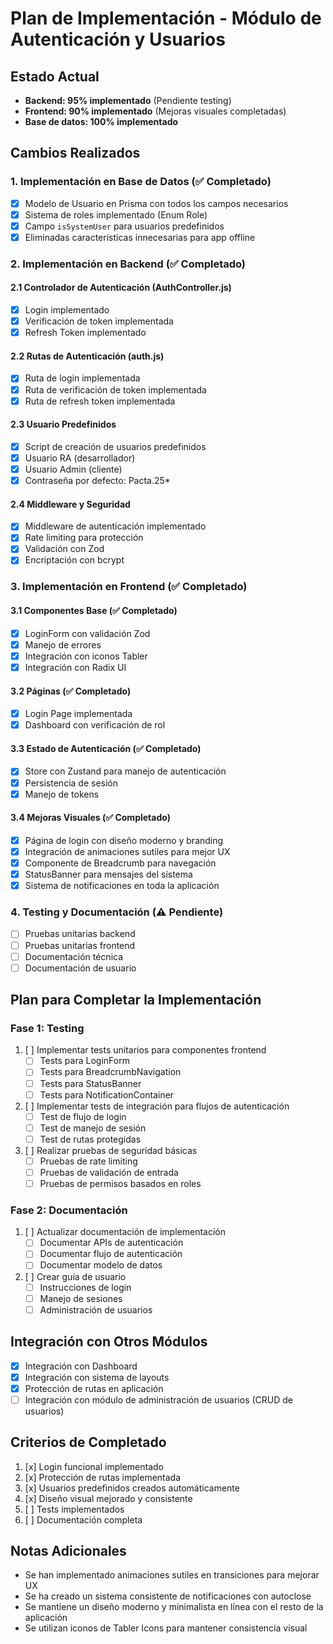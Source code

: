 # Plan de Implementación - Módulo de Autenticación y Usuarios

## Estado Actual
- **Backend: 95% implementado** (Pendiente testing)
- **Frontend: 90% implementado** (Mejoras visuales completadas)
- **Base de datos: 100% implementado**

## Cambios Realizados

### 1. Implementación en Base de Datos (✅ Completado)
- [x] Modelo de Usuario en Prisma con todos los campos necesarios
- [x] Sistema de roles implementado (Enum Role)
- [x] Campo `isSystemUser` para usuarios predefinidos
- [x] Eliminadas características innecesarias para app offline

### 2. Implementación en Backend (✅ Completado)

#### 2.1 Controlador de Autenticación (AuthController.js)
- [x] Login implementado
- [x] Verificación de token implementada
- [x] Refresh Token implementado

#### 2.2 Rutas de Autenticación (auth.js)
- [x] Ruta de login implementada
- [x] Ruta de verificación de token implementada
- [x] Ruta de refresh token implementada

#### 2.3 Usuario Predefinidos
- [x] Script de creación de usuarios predefinidos
- [x] Usuario RA (desarrollador)
- [x] Usuario Admin (cliente)
- [x] Contraseña por defecto: Pacta.25*

#### 2.4 Middleware y Seguridad
- [x] Middleware de autenticación implementado
- [x] Rate limiting para protección
- [x] Validación con Zod
- [x] Encriptación con bcrypt

### 3. Implementación en Frontend (✅ Completado)

#### 3.1 Componentes Base (✅ Completado)
- [x] LoginForm con validación Zod
- [x] Manejo de errores
- [x] Integración con iconos Tabler
- [x] Integración con Radix UI

#### 3.2 Páginas (✅ Completado)
- [x] Login Page implementada
- [x] Dashboard con verificación de rol

#### 3.3 Estado de Autenticación (✅ Completado)
- [x] Store con Zustand para manejo de autenticación
- [x] Persistencia de sesión
- [x] Manejo de tokens

#### 3.4 Mejoras Visuales (✅ Completado)
- [x] Página de login con diseño moderno y branding
- [x] Integración de animaciones sutiles para mejor UX
- [x] Componente de Breadcrumb para navegación
- [x] StatusBanner para mensajes del sistema
- [x] Sistema de notificaciones en toda la aplicación

### 4. Testing y Documentación (⚠️ Pendiente)
- [ ] Pruebas unitarias backend
- [ ] Pruebas unitarias frontend
- [ ] Documentación técnica
- [ ] Documentación de usuario

## Plan para Completar la Implementación

### Fase 1: Testing
1. [ ] Implementar tests unitarios para componentes frontend
   - [ ] Tests para LoginForm
   - [ ] Tests para BreadcrumbNavigation
   - [ ] Tests para StatusBanner
   - [ ] Tests para NotificationContainer

2. [ ] Implementar tests de integración para flujos de autenticación
   - [ ] Test de flujo de login
   - [ ] Test de manejo de sesión
   - [ ] Test de rutas protegidas

3. [ ] Realizar pruebas de seguridad básicas
   - [ ] Pruebas de rate limiting
   - [ ] Pruebas de validación de entrada
   - [ ] Pruebas de permisos basados en roles

### Fase 2: Documentación
1. [ ] Actualizar documentación de implementación
   - [ ] Documentar APIs de autenticación
   - [ ] Documentar flujo de autenticación
   - [ ] Documentar modelo de datos

2. [ ] Crear guía de usuario
   - [ ] Instrucciones de login
   - [ ] Manejo de sesiones
   - [ ] Administración de usuarios

## Integración con Otros Módulos
- [x] Integración con Dashboard
- [x] Integración con sistema de layouts
- [x] Protección de rutas en aplicación
- [ ] Integración con módulo de administración de usuarios (CRUD de usuarios)

## Criterios de Completado
1. [x] Login funcional implementado
2. [x] Protección de rutas implementada
3. [x] Usuarios predefinidos creados automáticamente
4. [x] Diseño visual mejorado y consistente
5. [ ] Tests implementados
6. [ ] Documentación completa

## Notas Adicionales
- Se han implementado animaciones sutiles en transiciones para mejorar UX
- Se ha creado un sistema consistente de notificaciones con autoclose
- Se mantiene un diseño moderno y minimalista en línea con el resto de la aplicación
- Se utilizan iconos de Tabler Icons para mantener consistencia visual 